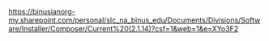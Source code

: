 https://binusianorg-my.sharepoint.com/personal/slc_na_binus_edu/Documents/Divisions/Software/Installer/Composer/Current%20(2.1.14)?csf=1&web=1&e=XYo3F2

